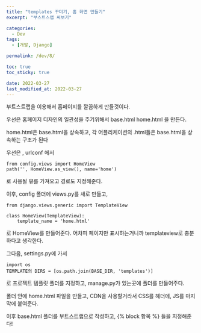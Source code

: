 ```yaml
---
title: "templates 꾸미기, 홈 화면 만들기"
excerpt: "부스트스랩 써보기"

categories:
  - Dev
tags:
  - [개발, Django]

permalink: /dev/8/

toc: true
toc_sticky: true

date: 2022-03-27
last_modified_at: 2022-03-27
---
```

부트스트랩을 이용해서 홈페이지를 깔끔하게 만들것이다.

우선은 홈페이지 디자인의 일관성을 주기위해서 base.html home.html 을 만든다.

home.html은 base.html을 상속하고, 각 어플리케이션의 .html들은 base.html을 상속하는 구조가 된다 

우선은 , urlconf 에서 

```
from config.views import HomeView
path('', HomeView.as_view(), name='home')
```
로 사용될 뷰를 가져오고 경로도 지정해준다.

이후, config 폴더에 views.py를 새로 만들고, 

```
from django.views.generic import TemplateView

class HomeView(TemplateView):
    template_name = 'home.html'
```
로 HomeView를 만들어준다. 어차피 페이지만 표시하는거니까 templateview로 충분하다고 생각한다. 

그다음, settings.py에 가서 
```
import os
TEMPLATE의 DIRS = [os.path.join(BASE_DIR, 'templates')]
```
로 프로젝트 템플릿 폴더를 지정하고, manage.py가 있는곳에 폴더를 만들어주다.

폴더 안에 home.html 파일을 만들고, CDN을 사용할거라서 CSS를 헤더에, JS를 마지막에 붙여준다. 

이후 base.html 폴더를 부트스트랩으로 작성하고, {% block 항목 %} 들을 지정해준다! 



